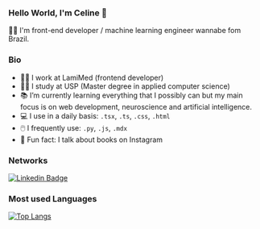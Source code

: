 ### Hello World, I'm Celine 👋

👩‍💻 I'm front-end developer / machine learning engineer wannabe fom Brazil.

### Bio

- 👩‍💼 I work at LamiMed (frontend developer)
- 👩‍🔬 I study at USP (Master degree in applied computer science)
- 📚 I’m currently learning everything that I possibly can but my main focus is on web development, neuroscience and artificial intelligence.
- 💻 I use in a daily basis: `.tsx`, `.ts`, `.css`, `.html`
- 🖱️ I frequently use: `.py`, `.js`, `.mdx`
- 🌟 Fun fact: I talk about books on Instagram

### Networks
[![Linkedin Badge](	https://img.shields.io/badge/LinkedIn-0077B5?style=for-the-badge&logo=linkedin&logoColor=white&link=https://www.linkedin.com/in/celinesoeiro/)](https://www.linkedin.com/in/celinesoeiro/)

### Most used Languages 
[![Top Langs](https://github-readme-stats.vercel.app/api/top-langs/?username=celinesoeiro&layout=compact&theme=material-palenight&count_private=true)](https://github.com/anuraghazra/github-readme-stats)


<!--
**celinesoeiro/celinesoeiro** is a ✨ _special_ ✨ repository because its `README.md` (this file) appears on your GitHub profile.

Here are some ideas to get you started:

- 🔭 I’m currently working on ...
- 🌱 I’m currently learning ...
- 👯 I’m looking to collaborate on ...
- 🤔 I’m looking for help with ...
- 💬 Ask me about ...
- 📫 How to reach me: ...
- 😄 Pronouns: ...
- ⚡ Fun fact: ...
-->
